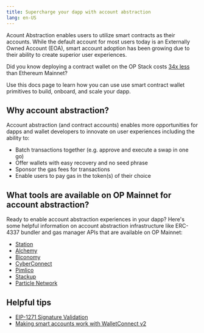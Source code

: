 ```yaml
---
title: Supercharge your dapp with account abstraction
lang: en-US
---
```


Acount Abstraction enables users to utilize smart contracts as their accounts. While the default account for most users today is an Externally Owned Account (EOA), smart account adoption has been growing due to their ability to create superior user experiences.

Did you know deploying a contract wallet on the OP Stack costs [34x less](https://dune.com/optimismfnd/How-Much-Could-You-Save-on-Optimism-Fee-Savings-Calculator?Transaction+Hash=0x6c097cd57b2f38236ecf06142185345be9263a8305d9b7afe559ee0d6830b640&Transaction+Block+Number=17190737&Transaction+Block+Number_nb9363=17678963&Transaction+Hash_t09de3=0xa37f0b5cdbcb0c26268bab2f3b37687851a1161a6d363c13d13872e2deb89b49) than Ethereum Mainnet?

Use this docs page to learn how you can use use smart contract wallet primitives to build, onboard, and scale your dapp.

## Why account abstraction?
Account abstraction (and contract accounts) enables more opportunities for dapps and wallet developers to innovate on user experiences including the ability to:

- Batch transactions together (e.g. approve and execute a swap in one go)
- Offer wallets with easy recovery and no seed phrase
- Sponsor the gas fees for transactions
- Enable users to pay gas in the token(s) of their choice

## What tools are available on OP Mainnet for account abstraction?
Ready to enable account abstraction experiences in your dapp? Here's some helpful information on account abstraction infrastructure like ERC-4337 bundler and gas manager APIs that are available on OP Mainnet:

- [Station](https://docs.groupos.xyz/)
- [Alchemy](https://www.alchemy.com/account-abstraction)
- [Biconomy](https://docs.biconomy.io/docs/category/biconomy-aa-stack)
- [CyberConnect](https://docs.cyberconnect.me/)
- [Pimlico](https://docs.pimlico.io/)
- [Stackup](https://docs.stackup.sh/docs)
- [Particle Network](https://docs.particle.network/developers/account-abstraction)

## Helpful tips
- [EIP-1271 Signature Validation](https://eip1271.io/)
- [Making smart accounts work with WalletConnect v2 ](https://safe-global.notion.site/WalletConnect-v2-update-Issues-and-solutions-for-smart-wallets-3fc32fad6af4485fa5823eaebd486819)
